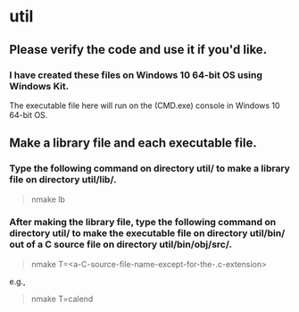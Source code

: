 # util


## Please verify the code and use it if you'd like.


### I have created these files on Windows 10 64-bit OS using Windows Kit.

The executable file here will run on the (CMD.exe) console in Windows 10 64-bit OS.


## Make a library file and each executable file.


### Type the following command on directory util/ to make a library file on directory util/lib/.

> nmake lb


### After making the library file, type the following command on directory util/ to make the executable file on directory util/bin/ out of a C source file on directory util/bin/obj/src/.

> nmake T=<a-C-source-file-name-except-for-the-.c-extension>

e.g.,
> nmake T=calend
